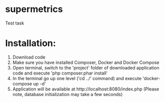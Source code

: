 # supermetrics
Test task

# Installation:
1. Download code
2. Make sure you have installed Composer, Docker and Docker Compose
3. Open terminal, switch to the 'project' folder of downloaded application code and execute 'php composer.phar install'
4. In the terminal go up one level ('cd ../' command) and execute 'docker-compose up -d'
5. Application will be available at http://localhost:8080/index.php (Please note, database initialization may take a few seconds)
